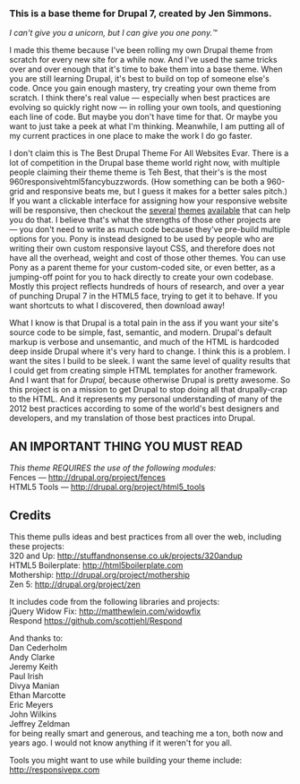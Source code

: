 ### This is a base theme for Drupal 7, created by Jen Simmons.  
*I can't give you a unicorn, but I can give you one pony.™*


I made this theme because I've been rolling my own Drupal theme from scratch for every new site for a while now. And I've used the same tricks over and over enough that it's time to bake them into a base theme. When you are still learning Drupal, it's best to build on top of someone else's code. Once you gain enough mastery, try creating your own theme  from scratch. I think there's real value — especially when best practices are evolving so quickly right now — in rolling your own tools, and questioning each line of code. But maybe you don't have time for that. Or maybe you want to just take a peek at what I'm thinking. Meanwhile, I am putting all of my current practices in one place to make the work I do go faster.

I don't claim this is The Best Drupal Theme For All Websites Evar. There is a lot of competition in the Drupal base theme world right now, with multiple people claiming their theme theme is Teh Best, that their's is the most 960responsivehtml5fancybuzzwords. (How something can be both a 960-grid and responsive beats me, but I guess it makes for a better sales pitch.) If you want a clickable interface for assigning how your responsive website will be responsive, then checkout the [several](http://drupal.org/project/omega) [themes](http://drupal.org/project/adaptivetheme) [available](http://drupal.org/project/themes) that can help you do that. I believe that's what the strengths of those other projects are — you don't need to write as much code because they've pre-build multiple options for you. Pony is instead designed to be used by people who are writing their own custom responsive layout CSS, and therefore does not have all the overhead, weight and cost of those other themes. You can use Pony as a parent theme for your custom-coded site, or even better, as a jumping-off point for you to hack directly to create your own codebase. Mostly this project reflects hundreds of hours of research, and over a year of punching Drupal 7 in the HTML5 face, trying to get it to behave. If you want shortcuts to what I discovered, then download away! 

What I know is that Drupal is a total pain in the ass if you want your site's source code to be simple, fast, semantic, and modern. Drupal's default markup is verbose and unsemantic, and much of the HTML is hardcoded deep inside Drupal where it's very hard to change. I think this is a problem. I want the sites I build to be sleek. I want the same level of quality results that I could get from creating simple HTML templates for another framework. And I want that for *Drupal,* because otherwise Drupal is pretty awesome. So this project is on a mission to get Drupal to stop doing all that drupally-crap to the HTML. And it represents my personal understanding of many of the 2012 best practices according to some of the world's best designers and developers, and my translation of those best practices into Drupal. 


## AN IMPORTANT THING YOU MUST READ ##
_This theme REQUIRES the use of the following modules:_  
Fences — http://drupal.org/project/fences  
HTML5 Tools — http://drupal.org/project/html5_tools  
 

## Credits ##

This theme pulls ideas and best practices from all over the web, including these projects:  
320 and Up: http://stuffandnonsense.co.uk/projects/320andup  
HTML5 Boilerplate: http://html5boilerplate.com  
Mothership: http://drupal.org/project/mothership  
Zen 5: http://drupal.org/project/zen  
  
It includes code from the following libraries and projects:  
jQuery Widow Fix: http://matthewlein.com/widowfix  
Respond https://github.com/scottjehl/Respond  
  
  
And thanks to:  
Dan Cederholm  
Andy Clarke  
Jeremy Keith  
Paul Irish  
Divya Manian  
Ethan Marcotte  
Eric Meyers  
John Wilkins  
Jeffrey Zeldman  
for being really smart and generous, and teaching me a ton, both now and years ago. I would not know anything if it weren't for you all. 
 
Tools you might want to use while building your theme include:  
http://responsivepx.com  